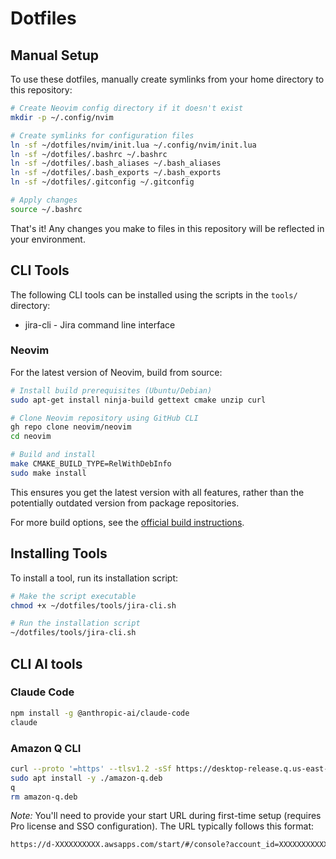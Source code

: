 # Dotfiles

## Manual Setup

To use these dotfiles, manually create symlinks from your home directory to this repository:

```bash
# Create Neovim config directory if it doesn't exist
mkdir -p ~/.config/nvim

# Create symlinks for configuration files
ln -sf ~/dotfiles/nvim/init.lua ~/.config/nvim/init.lua
ln -sf ~/dotfiles/.bashrc ~/.bashrc
ln -sf ~/dotfiles/.bash_aliases ~/.bash_aliases
ln -sf ~/dotfiles/.bash_exports ~/.bash_exports
ln -sf ~/dotfiles/.gitconfig ~/.gitconfig

# Apply changes
source ~/.bashrc
```

That's it! Any changes you make to files in this repository will be reflected in your environment.

## CLI Tools

The following CLI tools can be installed using the scripts in the `tools/` directory:

- jira-cli - Jira command line interface

### Neovim

For the latest version of Neovim, build from source:

```bash
# Install build prerequisites (Ubuntu/Debian)
sudo apt-get install ninja-build gettext cmake unzip curl

# Clone Neovim repository using GitHub CLI
gh repo clone neovim/neovim
cd neovim

# Build and install
make CMAKE_BUILD_TYPE=RelWithDebInfo
sudo make install
```

This ensures you get the latest version with all features, rather than the potentially outdated version from package repositories.

For more build options, see the [official build instructions](https://github.com/neovim/neovim/blob/master/BUILD.md).

## Installing Tools

To install a tool, run its installation script:

```bash
# Make the script executable
chmod +x ~/dotfiles/tools/jira-cli.sh

# Run the installation script
~/dotfiles/tools/jira-cli.sh
```

## CLI AI tools

### Claude Code
```bash
npm install -g @anthropic-ai/claude-code
claude
```

### Amazon Q CLI
```bash
curl --proto '=https' --tlsv1.2 -sSf https://desktop-release.q.us-east-1.amazonaws.com/latest/amazon-q.deb -o amazon-q.deb
sudo apt install -y ./amazon-q.deb
q
rm amazon-q.deb
```

*Note:* You'll need to provide your start URL during first-time setup (requires Pro license and SSO configuration).
The URL typically follows this format:
```bash
https://d-XXXXXXXXXX.awsapps.com/start/#/console?account_id=XXXXXXXXXXXX&role_name=YOUR_ROLE_NAME
```
